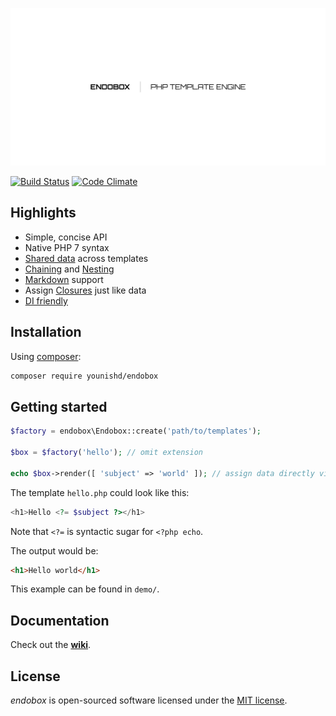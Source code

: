 ![endobox](endobox.png "endobox")

[![Build Status](https://travis-ci.org/younishd/endobox.svg?branch=v2)](https://travis-ci.org/younishd/endobox)
[![Code Climate](https://codeclimate.com/github/younishd/endobox/badges/gpa.svg)](https://codeclimate.com/github/younishd/endobox)

## Highlights

- Simple, concise API
- Native PHP 7 syntax
- [Shared data](https://github.com/younishd/endobox/wiki/Shared-Data) across templates
- [Chaining](https://github.com/younishd/endobox/wiki/Chaining-and-Nesting#chaining) and [Nesting](https://github.com/younishd/endobox/wiki/Chaining-and-Nesting#nesting)
- [Markdown](https://github.com/younishd/endobox/wiki/Template-Types) support
- Assign [Closures](https://github.com/younishd/endobox/wiki/Assign-Data#assign-closures) just like data
- [DI friendly](http://blog.ploeh.dk/2014/05/19/di-friendly-library)

## Installation

Using [composer](https://getcomposer.org):

```bash
composer require younishd/endobox
```

## Getting started

```php
$factory = endobox\Endobox::create('path/to/templates');

$box = $factory('hello'); // omit extension

echo $box->render([ 'subject' => 'world' ]); // assign data directly via render
```

The template `hello.php` could look like this:

```php
<h1>Hello <?= $subject ?></h1>
```

Note that `<?=` is syntactic sugar for `<?php echo`.

The output would be:

```html
<h1>Hello world</h1>
```

This example can be found in `demo/`.


## Documentation

Check out the [__wiki__](https://github.com/younishd/endobox/wiki).

## License

_endobox_ is open-sourced software licensed under the [MIT license](LICENSE).
